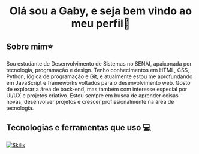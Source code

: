  <h1 align="center">Olá sou a Gaby, e seja bem vindo ao meu perfil🍓</h1>

 <h2>Sobre mim⭐</h2>

 <p>Sou estudante de Desenvolvimento de Sistemas no SENAI, apaixonada por tecnologia, programação e design. Tenho conhecimentos em HTML, CSS, Python, lógica de programação e Git, e atualmente estou me aprofundando em JavaScript e frameworks voltados para o desenvolvimento web. Gosto de explorar a área de back-end, mas também com interesse especial por UI/UX e projetos criativo. Estou sempre em busca de aprender coisas novas, desenvolver projetos e crescer profissionalmente na área de tecnologia.</p>


 <h2>Tecnologias e ferramentas que uso 💻</h2>

[![Skills](https://skillicons.dev/icons?i=js,html,css,py,sqlite,vscode)](https://skillicons.dev)

 



<!--
**GabySena/GabySena** is a ✨ _special_ ✨ repository because its `README.md` (this file) appears on your GitHub profile.

Here are some ideas to get you started:

- 🔭 I’m currently working on ...
- 🌱 I’m currently learning ...
- 👯 I’m looking to collaborate on ...
- 🤔 I’m looking for help with ...
- 💬 Ask me about ...
- 📫 How to reach me: ...
- 😄 Pronouns: ...
- ⚡ Fun fact: ...
-->
